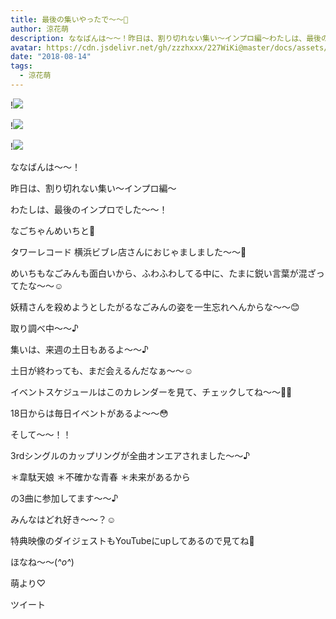 ```yaml
---
title: 最後の集いやったで〜〜🍬
author: 涼花萌
description: ななばんは〜〜！昨日は、割り切れない集い〜インプロ編〜わたしは、最後のインプロでした〜〜！なごちゃんめいちと💓タワーレコード 横浜ビブレ店...
avatar: https://cdn.jsdelivr.net/gh/zzzhxxx/227WiKi@master/docs/assets/photo/avatar/moe.jpg
date: "2018-08-14"
tags:
  - 涼花萌
---
```


!![](https://cdn.jsdelivr.net/gh/zzzhxxx/227WiKi-image@master/blog-image/moe-2018-08-14_1.jpg)

!![](https://cdn.jsdelivr.net/gh/zzzhxxx/227WiKi-image@master/blog-image/moe-2018-08-14_2.jpg)

!![](https://cdn.jsdelivr.net/gh/zzzhxxx/227WiKi-image@master/blog-image/moe-2018-08-14_3.jpg)







ななばんは〜〜！



昨日は、割り切れない集い〜インプロ編〜




わたしは、最後のインプロでした〜〜！







なごちゃんめいちと💓








タワーレコード 横浜ビブレ店さんにおじゃましました〜〜💓





めいちもなごみんも面白いから、ふわふわしてる中に、たまに鋭い言葉が混ざってたな〜〜☺️







妖精さんを殺めようとしたがるなごみんの姿を一生忘れへんからな〜〜😊










取り調べ中〜〜♪











集いは、来週の土日もあるよ〜〜♪






土日が終わっても、まだ会えるんだなぁ〜〜☺️





イベントスケジュールはこのカレンダーを見て、チェックしてね〜〜✍🏻






18日からは毎日イベントがあるよ〜〜😳












そして〜〜！！



3rdシングルのカップリングが全曲オンエアされました〜〜♪



＊韋駄天娘
＊不確かな青春
＊未来があるから


の3曲に参加してます〜〜♪





みんなはどれ好き〜〜？☺️








特典映像のダイジェストもYouTubeにupしてあるので見てね👀







ほなね〜〜(*^o^*)


萌より♡


ツイート



